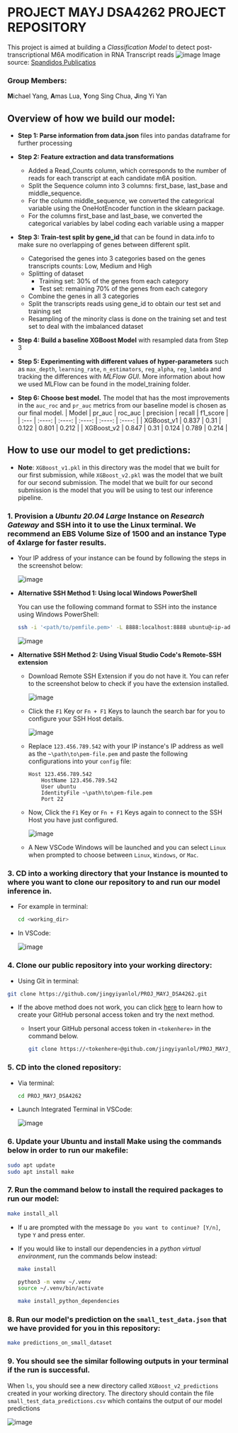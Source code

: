 # PROJECT MAYJ DSA4262 PROJECT REPOSITORY
This project is aimed at building a *Classification Model* to detect post-transcriptional M6A modification in RNA Transcript reads
![image](https://user-images.githubusercontent.com/92244042/199272325-0c6ada6a-f554-47e3-9111-7d2f53ef727b.png)
Image source: [Spandidos Publicatios](https://www.spandidos-publications.com/10.3892/ijmm.2020.4746)

### Group Members: 
**M**ichael Yang, **A**mas Lua, **Y**ong Sing Chua, **J**ing Yi Yan

## Overview of how we build our model:

- **Step 1: Parse information from data.json** files into pandas dataframe for further processing

- **Step 2: Feature extraction and data transformations**
    - Added a Read_Counts column, which corresponds to the number of reads for each transcript at each candidate m6A position.
    - Split the Sequence column into 3 columns: first_base, last_base and middle_sequence.
    - For the column middle_sequence, we converted the categorical variable using the OneHotEncoder function in the sklearn package.
    - For the columns first_base and last_base, we converted the categorical variables by label coding each variable using a mapper

- **Step 3: Train-test split by gene_id** that can be found in data.info to make sure no overlapping of genes between different split.
    - Categorised the genes into 3 categories based on the genes transcripts counts: Low, Medium and High
    - Splitting of dataset
        - Training set: 30% of the genes from each category
        - Test set: remaining 70% of the genes from each category
    - Combine the genes in all 3 categories
    - Split the transcripts reads using gene_id to obtain our test set and training set
    - Resampling of the minority class is done on the training set and test set to deal with the imbalanced dataset

- **Step 4: Build a baseline XGBoost Model** with resampled data from Step 3

- **Step 5: Experimenting with different values of hyper-parameters** such as `max_depth`, `learning_rate`, `n_estimators`, `reg_alpha`, `reg_lambda` and tracking the differences with *MLFlow GUI*. More information about how we used MLFlow can be found in the model_training folder.

- **Step 6: Choose best model.** The model that has the most improvements in the `auc_roc` and `pr_auc` metrics from our baseline model is chosen as our final model.
    | Model       | pr_auc     | roc_auc | precision | recall | f1_score |
    | :---        |   :----:   | :----:  | :----:    | :----: | :----:   |
    | XGBoost_v1  | 0.837      | 0.31    | 0.122     | 0.801  | 0.212    |
    | XGBoost_v2  | 0.847      | 0.31    | 0.124     | 0.789  | 0.214    |


## How to use our model to get predictions:
* **Note**: `XGBoost_v1.pkl` in this directory was the model that we built for our first submission, while `XGBoost_v2.pkl` was the model that we built for our second submission. The model that we built for our second submission is the model that you will be using to test our inference pipeline.

### 1. Provision a *Ubuntu 20.04 Large* Instance on *Research Gateway* and **SSH** into it to use the Linux terminal. We recommend an EBS Volume Size of **1500** and an instance Type of **4xlarge** for faster results.

- Your IP address of your instance can be found by following the steps in the screenshot below:

    ![image](https://user-images.githubusercontent.com/92244042/199281130-d52a2884-1a52-48a2-9c9a-d6cf9a0ae18f.png)

- **Alternative SSH Method 1: Using local Windows PowerShell**

    You can use the following command format to SSH into the instance using Windows PowerShell:
    ```bash
    ssh -i '<path/to/pemfile.pem>' -L 8888:localhost:8888 ubuntu@<ip-address of Instance>
    ```

    ![image](https://user-images.githubusercontent.com/92244042/199283291-b9183e09-c877-440d-a63d-ad49ac984392.png)

- **Alternative SSH Method 2: Using Visual Studio Code's Remote-SSH extension**

    - Download Remote SSH Extension if you do not have it. You can refer to the screenshot below to check if you have the extension installed.

        ![image](https://user-images.githubusercontent.com/92244042/199285330-b4807f34-0cc3-41fa-b7f0-97ce7f1bf5b1.png)

    - Click the `F1` Key or `Fn + F1` Keys to launch the search bar for you to configure your SSH Host details.

        ![image](https://user-images.githubusercontent.com/92244042/199287365-70d8121e-9956-4ff4-ab0a-00004d582a2e.png)

    - Replace `123.456.789.542` with your IP instance's IP address as well as the `~\path\to\pem-file.pem` and paste the following configurations into your `config` file:
        ```config
        Host 123.456.789.542
            HostName 123.456.789.542
            User ubuntu
            IdentityFile ~\path\to\pem-file.pem
            Port 22
        ```

    - Now, Click the `F1` Key or `Fn + F1` Keys again to connect to the SSH Host you have just configured.

        ![image](https://user-images.githubusercontent.com/92244042/199288300-b34d2a98-851f-4380-9a81-b0be30f5e509.png)

    - A New VSCode Windows will be launched and you can select `Linux` when prompted to choose between `Linux`, `Windows`, or `Mac`.

### 3. CD into a working directory that your Instance is mounted to where you want to clone our repository to and run our model inference in.
- For example in terminal:
    ```bash
    cd <working_dir>
    ```
- In VSCode:

    ![image](https://user-images.githubusercontent.com/92244042/199289851-afa237a9-30db-4484-8f7c-63d807d5e34d.png)


### 4. Clone our public repository into your working directory:

- Using Git in terminal:
```bash
git clone https://github.com/jingyiyanlol/PROJ_MAYJ_DSA4262.git
```

- If the above method does not work, you can click [here](https://docs.github.com/en/authentication/keeping-your-account-and-data-secure/creating-a-personal-access-token) to learn how to create your GitHub personal access token and try the next method.

    - Insert your GitHub personal access token in `<tokenhere>` in the command below. 
        ```bash
        git clone https://<tokenhere>@github.com/jingyiyanlol/PROJ_MAYJ_DSA4262.git
        ```
    
### 5. CD into the cloned repository:
- Via terminal:
    ```bash
    cd PROJ_MAYJ_DSA4262
    ```
- Launch Integrated Terminal in VSCode:

    ![image](https://user-images.githubusercontent.com/92244042/199292798-c7f2b206-abdd-4b35-a130-aedc2d008e40.png)

### 6. Update your Ubuntu and install Make using the commands below in order to run our makefile:
```bash
sudo apt update
sudo apt install make
```

### 7. Run the command below to install the required packages to run our model:
```bash
make install_all
```
- If u are prompted with the message `Do you want to continue? [Y/n]`, type `Y` and press enter.

- If you would like to install our dependencies in a *python virtual environment*, run the commands below instead:
    ```bash
    make install
    ```
    ```bash
    python3 -m venv ~/.venv
    source ~/.venv/bin/activate
    ```
    ```bash
    make install_python_dependencies
    ```
    
### 8. Run our model's prediction on the `small_test_data.json` that we have provided for you in this repository:
```bash
make predictions_on_small_dataset
```

### 9. You should see the similar following outputs in your terminal if the run is successful. 

When `ls`, you should see a new directory called `XGBoost_v2_predictions` created in your working directory. The directory should contain the file `small_test_data_predictions.csv` which contains the output of our model predictions

![image](https://user-images.githubusercontent.com/92244042/199395555-76a7c646-5b27-4af6-abf2-8de18011be99.png)